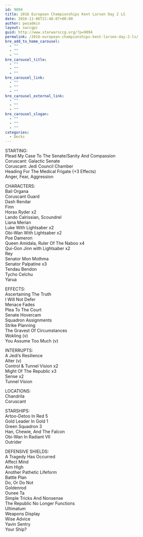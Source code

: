 ```yaml
---
id: 9894
title: 2016 European Championships Kent Larsen Day 2 LS
date: 2016-11-06T21:48:07+00:00
author: pwsadmin
layout: swccgpc
guid: http://www.starwarsccg.org/?p=9894
permalink: /2016-european-championships-kent-larsen-day-2-ls/
bre_add_to_home_carousel:
  - ""
  - ""
  - ""
bre_carousel_title:
  - ""
  - ""
  - ""
bre_carousel_link:
  - ""
  - ""
  - ""
bre_carousel_external_link:
  - ""
  - ""
  - ""
bre_carousel_slogan:
  - ""
  - ""
  - ""
categories:
  - Decks
---
```

STARTING:  
Plead My Case To The Senate/Sanity And Compassion  
Coruscant: Galactic Senate  
Coruscant: Jedi Council Chamber  
Heading For The Medical Frigate (+3 Effects)  
Anger, Fear, Aggression

CHARACTERS:  
Bail Organa  
Coruscant Guard  
Dash Rendar  
Finn  
Horax Ryder x2  
Lando Calrissian, Scoundrel  
Liana Merian  
Luke With Lightsaber x2  
Obi-Wan With Lightsaber x2  
Poe Dameron  
Queen Amidala, Ruler Of The Naboo x4  
Qui-Gon Jinn with Lightsaber x2  
Rey  
Senator Mon Mothma  
Senator Palpatine x3  
Tendau Bendon  
Tycho Celchu  
Yarua

EFFECTS:  
Ascertaining The Truth  
I Will Not Defer  
Menace Fades  
Plea To The Court  
Senate Hovercam  
Squadron Assignments  
Strike Planning  
The Gravest Of Circumstances  
Wokling (v)  
You Assume Too Much (v)

INTERRUPTS:  
A Jedi&#8217;s Resilience  
Alter (v)  
Control & Tunnel Vision x2  
Might Of The Republic x3  
Sense x2  
Tunnel Vision

LOCATIONS:  
Chandrila  
Coruscant

STARSHIPS:  
Artoo-Detoo In Red 5  
Gold Leader In Gold 1  
Green Squadron 3  
Han, Chewie, And The Falcon  
Obi-Wan In Radiant VII  
Outrider

DEFENSIVE SHIELDS:  
A Tragedy Has Occurred  
Affect Mind  
Aim High  
Another Pathetic Lifeform  
Battle Plan  
Do, Or Do Not  
Goldenrod  
Ounee Ta  
Simple Tricks And Nonsense  
The Republic No Longer Functions  
Ultimatum  
Weapons Display  
Wise Advice  
Yavin Sentry  
Your Ship?